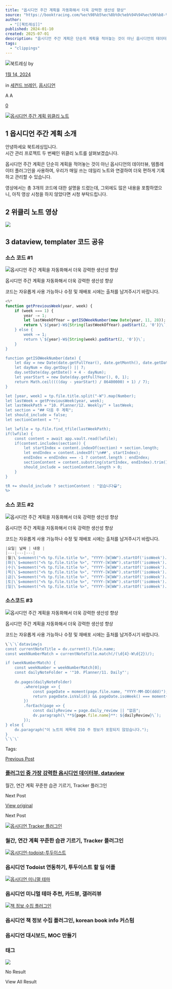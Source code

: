 ```yaml
---
title: "옵시디언 주간 계획을 자동화해서 더욱 강력한 생산성 향상"
source: "https://booktracing.com/%ec%98%b5%ec%8b%9c%eb%94%94%ec%96%b8-%ec%a3%bc%ea%b0%84-%ea%b3%84%ed%9a%8d-%ec%9c%84%ed%81%b4%eb%a6%ac-%eb%85%b8%ed%8a%b8/"
author:
  - "[[북트레싱]]"
published: 2024-01-10
created: 2025-07-01
description: "옵시디언 주간 계획은 단순히 계획을 적어놓는 것이 아닌 옵시디언의 데이터뷰, 템플레이터 플러그인을 사용하여, 우리가 매일 쓰는 데일리 노트와 연결하여 더욱 편하게 기록하고 관리할 수 있습니다."
tags:
  - "clippings"
---
```

![북트레싱](https://secure.gravatar.com/avatar/11941127f7b84c939019207d4f24b5d316232341844f140465343801c8cbf3cc?s=80&d=mm&r=g) by

[1월 14, 2024](https://booktracing.com/%ec%98%b5%ec%8b%9c%eb%94%94%ec%96%b8-%ec%a3%bc%ea%b0%84-%ea%b3%84%ed%9a%8d-%ec%9c%84%ed%81%b4%eb%a6%ac-%eb%85%b8%ed%8a%b8/)

in [세컨드 브레인](https://booktracing.com/second-brain/), [옵시디언](https://booktracing.com/second-brain/obsidian/)

A A

[0](https://booktracing.com/%ec%98%b5%ec%8b%9c%eb%94%94%ec%96%b8-%ec%a3%bc%ea%b0%84-%ea%b3%84%ed%9a%8d-%ec%9c%84%ed%81%b4%eb%a6%ac-%eb%85%b8%ed%8a%b8/#comments)

[![옵시디언 주간 계획 위클리 노트](https://booktracing.com/wp-content/uploads/2024/01/%EC%A0%9C%EB%AA%A9%EC%9D%84-%EC%9E%85%EB%A0%A5%ED%95%B4%EC%A3%BC%EC%84%B8%EC%9A%94_-001-4-750x750.webp)](https://booktracing.com/wp-content/uploads/2024/01/%EC%A0%9C%EB%AA%A9%EC%9D%84-%EC%9E%85%EB%A0%A5%ED%95%B4%EC%A3%BC%EC%84%B8%EC%9A%94_-001-4.webp)

## 1 옵시디언 주간 계획 소개

안녕하세요 북트레싱입니다.  
시간 관리 프로젝트 두 번째인 위클리 노트를 살펴보겠습니다.

옵시디언 주간 계획은 단순히 계획을 적어놓는 것이 아닌 옵시디언의 데이터뷰, 템플레이터 플러그인을 사용하여, 우리가 매일 쓰는 데일리 노트와 연결하여 더욱 편하게 기록하고 관리할 수 있습니다.

영상에서는 총 3개의 코드에 대한 설명을 드렸는데, 그외에도 많은 내용을 포함하였으니, 아직 영상 시청을 하지 않았다면 시청 부탁드립니다.

## 2 위클리 노트 영상

![](https://www.youtube.com/watch?v=1j5Q_UgQ70s)

## 3 dataview, templater 코드 공유

### 소스 코드 #1

![옵시디언 주간 계획을 자동화해서 더욱 강력한 생산성 향상](https://booktracing.com/wp-content/uploads/2024/01/%EC%A7%80%EB%82%9C-%EC%A3%BC%EC%97%90%EC%84%9C-%EB%82%B4%EC%9A%A9-%EA%B0%80%EC%A0%B8%EC%98%A4%EA%B8%B0-1.webp)

옵시디언 주간 계획을 자동화해서 더욱 강력한 생산성 향상

코드는 자유롭게 사용 가능하나 수정 및 재배포 시에는 출처를 남겨주시기 바랍니다.

```js
<%*
function getPreviousWeek(year, week) {
    if (week === 1) {
        year -= 1;
        let lastWeekOfYear = getISOWeekNumber(new Date(year, 11, 28));
        return \`${year}-W${String(lastWeekOfYear).padStart(2, '0')}\`;
    } else {
        week -= 1;
        return \`${year}-W${String(week).padStart(2, '0')}\`;
    }
}

function getISOWeekNumber(date) {
    let day = new Date(date.getFullYear(), date.getMonth(), date.getDate());
    let dayNum = day.getDay() || 7;
    day.setDate(day.getDate() + 4 - dayNum);
    let yearStart = new Date(day.getFullYear(), 0, 1);
    return Math.ceil((((day - yearStart) / 86400000) + 1) / 7);
}

let [year, week] = tp.file.title.split("-W").map(Number);
let lastWeek = getPreviousWeek(year, week);
let lastWeekPath = "10. Planner/12. Weekly/" + lastWeek;
let section = "## 다음 주 계획";
let should_include = false;
let sectionContent = "";

let lwfile = tp.file.find_tfile(lastWeekPath);
if(lwfile) {
    const content = await app.vault.read(lwfile);
    if(content.includes(section)) {
        let startIndex = content.indexOf(section) + section.length;
        let endIndex = content.indexOf('\n##', startIndex);
        endIndex = endIndex === -1 ? content.length : endIndex;
        sectionContent = content.substring(startIndex, endIndex).trim();
        should_include = sectionContent.length > 0;
    }
}

tR += should_include ? sectionContent : "없습니다😀";
%>
```

### 소스 코드 #2

![옵시디언 주간 계획을 자동화해서 더욱 강력한 생산성 향상](https://booktracing.com/wp-content/uploads/2024/01/%ED%95%98%EB%A3%A8-%EC%9A%94%EC%95%BD-%EB%82%B4%EC%9A%A9-%EC%A3%BC%EA%B0%84-%EA%B3%84%ED%9A%8D%EC%97%90%EC%84%9C-%EB%B3%B4%EA%B8%B0-1-960x1024.webp)

옵시디언 주간 계획을 자동화해서 더욱 강력한 생산성 향상

코드는 자유롭게 사용 가능하나 수정 및 재배포 시에는 출처를 남겨주시기 바랍니다.

```js
|요일| 날짜 | 내용 |
|---|---|---|
|월|\`$=moment("<% tp.file.title %>", "YYYY-[W]WW").startOf('isoWeek').format("MM-DD")\`| ![[<%* const title0 = tp.file.title;    const [year0, week0] = title0.split("-W");    const mondayOfWeek = moment().isoWeekYear(year0).isoWeek(week0).startOf('isoWeek').add(0, 'days').format("YYYY-MM-DD(ddd)");    tR += mondayOfWeek; %>#^summary]] |   
|화|\`$=moment("<% tp.file.title %>", "YYYY-[W]WW").startOf('isoWeek').add(1, 'days').format("MM-DD")\`| ![[<%* const title1 = tp.file.title;    const [year1, week1] = title1.split("-W");    const tuesdayOfWeek = moment().isoWeekYear(year1).isoWeek(week1).startOf('isoWeek').add(1, 'days').format("YYYY-MM-DD(ddd)");    tR += tuesdayOfWeek; %>#^summary]] |   
|수|\`$=moment("<% tp.file.title %>", "YYYY-[W]WW").startOf('isoWeek').add(2, 'days').format("MM-DD")\`| ![[<%* const title2 = tp.file.title;    const [year2, week2] = title2.split("-W");    const wednesdayOfWeek = moment().isoWeekYear(year2).isoWeek(week2).startOf('isoWeek').add(2, 'days').format("YYYY-MM-DD(ddd)");    tR += wednesdayOfWeek; %>#^summary]] |  
|목|\`$=moment("<% tp.file.title %>", "YYYY-[W]WW").startOf('isoWeek').add(3, 'days').format("MM-DD")\`| ![[<%* const title3 = tp.file.title;    const [year3, week3] = title3.split("-W");    const thursdayOfWeek = moment().isoWeekYear(year3).isoWeek(week3).startOf('isoWeek').add(3, 'days').format("YYYY-MM-DD(ddd)");    tR += thursdayOfWeek; %>#^summary]] |   
|금|\`$=moment("<% tp.file.title %>", "YYYY-[W]WW").startOf('isoWeek').add(4, 'days').format("MM-DD")\`| ![[<%* const title4 = tp.file.title;    const [year4, week4] = title4.split("-W");    const fridayOfWeek = moment().isoWeekYear(year4).isoWeek(week4).startOf('isoWeek').add(4, 'days').format("YYYY-MM-DD(ddd)");    tR += fridayOfWeek; %>#^summary]] |   
|토|\`$=moment("<% tp.file.title %>", "YYYY-[W]WW").startOf('isoWeek').add(5, 'days').format("MM-DD")\`| ![[<%* const title5 = tp.file.title;    const [year5, week5] = title5.split("-W");    const saturdayOfWeek = moment().isoWeekYear(year5).isoWeek(week5).startOf('isoWeek').add(5, 'days').format("YYYY-MM-DD(ddd)");    tR += saturdayOfWeek; %>#^summary]] |   
|일|\`$=moment("<% tp.file.title %>", "YYYY-[W]WW").startOf('isoWeek').add(6, 'days').format("MM-DD")\`| ![[<%* const title6 = tp.file.title;    const [year6, week6] = title6.split("-W");    const sundayOfWeek = moment().isoWeekYear(year5).isoWeek(week5).startOf('isoWeek').add(6, 'days').format("YYYY-MM-DD(ddd)");    tR += sundayOfWeek; %>#^summary]] |
```

### 소스코드 #3

![옵시디언 주간 계획을 자동화해서 더욱 강력한 생산성 향상](https://booktracing.com/wp-content/uploads/2024/01/%ED%94%84%EB%A1%A0%ED%8A%B8%EB%A7%A4%ED%84%B0-%EC%9D%B4%EC%9A%A9%ED%95%B4%EC%84%9C-%ED%95%98%EB%A3%A8-%EC%9A%94%EC%95%BD%ED%95%98%EA%B8%B0-1.webp)

옵시디언 주간 계획을 자동화해서 더욱 강력한 생산성 향상

코드는 자유롭게 사용 가능하나 수정 및 재배포 시에는 출처를 남겨주시기 바랍니다.

```js
\`\`\`dataviewjs
const currentNoteTitle = dv.current().file.name;
const weekNumberMatch = currentNoteTitle.match(/(\d{4}-W\d{2})/);

if (weekNumberMatch) {
    const weekNumber = weekNumberMatch[0];
    const dailyNoteFolder = '"10. Planner/11. Daily"';
    
    dv.pages(dailyNoteFolder)
        .where(page => {
            const pageDate = moment(page.file.name, "YYYY-MM-DD(ddd)");
            return pageDate.isValid() && pageDate.isoWeek() === moment(weekNumber, "YYYY-[W]WW").isoWeek();
        })
        .forEach(page => {
            const dailyReview = page.daily_review || "없음";
            dv.paragraph(\`**${page.file.name}**: ${dailyReview}\`);
        });
} else {
    dv.paragraph("이 노트의 제목에 ISO 주 정보가 포함되지 않았습니다.");
}
\`\`\`
```

Tags:

[Previous Post](https://booktracing.com/%ec%98%b5%ec%8b%9c%eb%94%94%ec%96%b8-%eb%8d%b0%ec%9d%b4%ed%84%b0%eb%b7%b0-%ed%94%8c%eb%9f%ac%ea%b7%b8%ec%9d%b8-dataview/)

### [플러그인 중 가장 강력한 옵시디언 데이터뷰, dataview](https://booktracing.com/%ec%98%b5%ec%8b%9c%eb%94%94%ec%96%b8-%eb%8d%b0%ec%9d%b4%ed%84%b0%eb%b7%b0-%ed%94%8c%eb%9f%ac%ea%b7%b8%ec%9d%b8-dataview/)

월간, 연간 계획 꾸준한 습관 기르기, Tracker 플러그인

Next Post

[View original](https://booktracing.com/%ec%98%b5%ec%8b%9c%eb%94%94%ec%96%b8-tracker-%ed%94%8c%eb%9f%ac%ea%b7%b8%ec%9d%b8-%ec%8a%b5%ea%b4%80/)

Next Post

[![옵시디언 Tracker 플러그인](https://booktracing.com/wp-content/uploads/2024/01/%EC%98%B5%EC%8B%9C%EB%94%94%EC%96%B8-Tracker-%ED%94%8C%EB%9F%AC%EA%B7%B8%EC%9D%B8-75x75.webp)](https://booktracing.com/%ec%98%b5%ec%8b%9c%eb%94%94%ec%96%b8-tracker-%ed%94%8c%eb%9f%ac%ea%b7%b8%ec%9d%b8-%ec%8a%b5%ea%b4%80/)

### 월간, 연간 계획 꾸준한 습관 기르기, Tracker 플러그인

[![옵시디언-todoist-투두이스트](https://booktracing.com/wp-content/uploads/2024/01/%EC%98%B5%EC%8B%9C%EB%94%94%EC%96%B8-todoist-%ED%88%AC%EB%91%90%EC%9D%B4%EC%8A%A4%ED%8A%B8-75x75.webp)](https://booktracing.com/%ec%98%b5%ec%8b%9c%eb%94%94%ec%96%b8-todoist-%ed%88%ac%eb%91%90%ec%9d%b4%ec%8a%a4%ed%8a%b8-%ec%97%b0%eb%8f%99/)

### 옵시디언 Todoist 연동하기, 투두이스트 할 일 어플

[![옵시디언 미니멀 테마](https://booktracing.com/wp-content/uploads/2024/01/%EC%98%B5%EC%8B%9C%EB%94%94%EC%96%B8-%EB%AF%B8%EB%8B%88%EB%A9%80-%ED%85%8C%EB%A7%88-75x75.webp)](https://booktracing.com/%ec%98%b5%ec%8b%9c%eb%94%94%ec%96%b8-%eb%af%b8%eb%8b%88%eb%a9%80-%ed%85%8c%eb%a7%88-%ec%b9%b4%eb%93%9c%eb%b7%b0-%ea%b0%a4%eb%9f%ac%eb%a6%ac%eb%b7%b0/)

### 옵시디언 미니멀 테마 추천, 카드뷰, 갤러리뷰

[![책 정보 수집 플러그인](https://booktracing.com/wp-content/uploads/2024/02/%EC%A0%9C%EB%AA%A9%EC%9D%84-%EC%9E%85%EB%A0%A5%ED%95%B4%EC%A3%BC%EC%84%B8%EC%9A%94_-001-8-75x75.webp)](https://booktracing.com/%ec%b1%85-%ec%a0%95%eb%b3%b4-%ec%88%98%ec%a7%91-%ed%94%8c%eb%9f%ac%ea%b7%b8%ec%9d%b8-korean-book-info/)

### 옵시디언 책 정보 수집 플러그인, korean book info 커스텀

### 옵시디언 대시보드, MOC 만들기

### 태그

![](https://booktracing.com/wp-content/uploads/2023/09/%EB%B6%81%ED%8A%B8%EB%9E%98%EC%8B%B1-%EC%95%BC%EA%B0%84%EB%AA%A8%EB%93%9C-%EC%A0%84%ED%99%98-1.png) 

No Result

View All Result